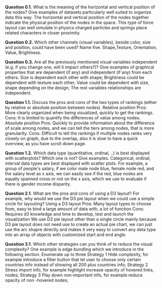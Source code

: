 **Question 0.1.** What is the meaning of the horizontal and vertical position of the nodes? Give examples of datasets particularly well suited to organize data this way.
The horizontal and vertical position of the nodes together indicate the physical position of the nodes in the space.
This type of force layout can well simulate in physics charged particles and springs place related characters in closer proximity.

**Question 0.2.** Which other channels (visual variables), beside color, size and position, could have been used? Name five.
Shape,Texture, Orientation, Value, Brightness.

**Question 0.3.** Are all the previously mentioned visual variables independent (e.g. if you change one, will it impact others?)? Give examples of graphical properties that are dependent (if any) and independent (if any) from each others.
Size is dependent each other with shape; Brightness could be dependent with texture each other;
Value could be dependent with size, shape depending on the design; The rest variables relationships are independent.

**Question 1.1.** Discuss the pros and cons of the two types of rankings (either by relative or absolute position between nodes).
Relative position
Pros: More clearly organized when being visualized, quickly to get the rankings.
Cons: It is limited to quantify the differences of value among nodes.
Absolute position
Pros: Quickly to provide information about the difference of scale among nodes, and we can tell the tiers among nodes, that is more granularity. 
Cons: Difficult to tell the rankings if multiple nodes ranks very closely on graph, due to the overlap, also it is slow to have a quick overview, as you have scroll down page.

**Question 1.2.** Which data type (quantitative, ordinal, ..) is best displayed with scatterplots? Which one is not? Give examples.
Categorical, ordinal, interval data types are best displayed with scatter plots.
For example, a group of people's salary, if we color male node blue, female node red, and the salary level as x axis,
we can easily see if the red, blue nodes are equally spanned cross or not on the x axis, which we use to evaluate if there is gender income disparity.

**Question 2.1.** What are the pros and cons of using a D3 layout? For example, why would we use the D3 pie layout when we could use a simple circle for layouting?
Using a D3 layout
Pros: Many layout types to choose from, easy to bind a large amount of data with, a lot of function
Cons: Requires d3 knowledge and time to develop, test and launch the visualization
We use D3 pie layout other than a single circle mainly because D3 pie layout does not need use to create an actual pie chart,
we can just use the arc shapre directly and makes it very easy to convert any data type into an array of objects with customized start and end angle.

**Question 3.1.** Which other strategies can you think of to reduce the visual complexity? One example is edge bundling which we introduce in the following section. Enumerate up to three
Strategy 1 Hide complexity, for example introduce a filter button that let user to choose only certain countries info instead of showing all 200 plus countries info;
Strategy 2 Stress import info, for example highlight increase opacity of hovered links, nodes;
Strategy 3 Play down non-important info, for example reduce opacity of non -hovered nodes;
